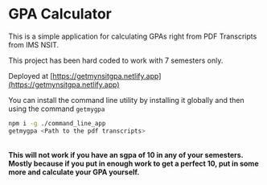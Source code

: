 # GPA Calculator

This is a simple application for calculating GPAs right from PDF Transcripts from IMS NSIT.

This project has been hard coded to work with 7 semesters only.

Deployed at [https://getmynsitgpa.netlify.app](https://getmynsitgpa.netlify.app)

You can install the command line utility by installing it globally and then using the command `getmygpa`

```bash
npm i -g ./command_line_app
getmygpa <Path to the pdf transcripts>
```
<br>
<b>This will not work if you have an sgpa of 10 in any of your semesters. Mostly because if you put in enough work to get a perfect 10, put in some more and calculate your GPA yourself.
